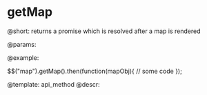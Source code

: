 getMap
=============

@short:
	returns a promise which is resolved after a map is rendered

@params:



@example:

$$("map").getMap().then(function(mapObj){
	// some code
});

@template:	api_method
@descr:

